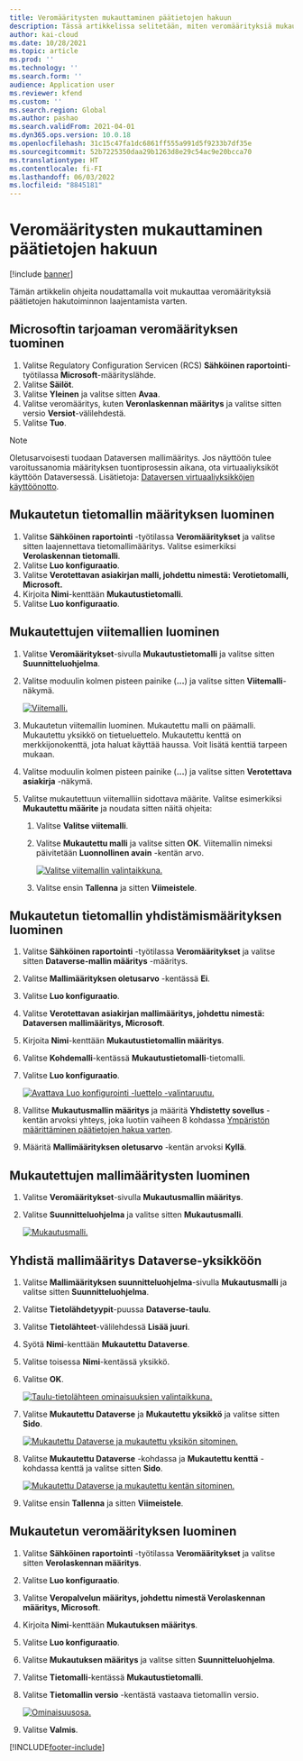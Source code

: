 ```yaml
---
title: Veromääritysten mukauttaminen päätietojen hakuun
description: Tässä artikkelissa selitetään, miten veromäärityksiä mukautetaan päätietojen hakutoiminnon laajentamista varten.
author: kai-cloud
ms.date: 10/28/2021
ms.topic: article
ms.prod: ''
ms.technology: ''
ms.search.form: ''
audience: Application user
ms.reviewer: kfend
ms.custom: ''
ms.search.region: Global
ms.author: pashao
ms.search.validFrom: 2021-04-01
ms.dyn365.ops.version: 10.0.18
ms.openlocfilehash: 31c15c47fa1dc6861ff555a991d5f9233b7df35e
ms.sourcegitcommit: 52b7225350daa29b1263d8e29c54ac9e20bcca70
ms.translationtype: HT
ms.contentlocale: fi-FI
ms.lasthandoff: 06/03/2022
ms.locfileid: "8845181"
---
```

# <a name="customize-tax-configurations-for-master-data-lookup"></a>Veromääritysten mukauttaminen päätietojen hakuun

[!include [banner](../includes/banner.md)]

Tämän artikkelin ohjeita noudattamalla voit mukauttaa veromäärityksiä päätietojen hakutoiminnon laajentamista varten.

## <a name="import-a-tax-configuration-provided-by-microsoft"></a>Microsoftin tarjoaman veromäärityksen tuominen

1. Valitse Regulatory Configuration Servicen (RCS) **Sähköinen raportointi**-työtilassa **Microsoft**-määrityslähde.
2. Valitse **Säilöt**.
3. Valitse **Yleinen** ja valitse sitten **Avaa**.
4. Valitse veromääritys, kuten **Veronlaskennan määritys** ja valitse sitten versio **Versiot**-välilehdestä.
5. Valitse **Tuo**.

> [!NOTE]
> Oletusarvoisesti tuodaan Dataversen mallimääritys. Jos näyttöön tulee varoitussanomia määrityksen tuontiprosessin aikana, ota virtuaaliyksiköt käyttöön Dataversessä. Lisätietoja: [Dataversen virtuaaliyksikköjen käyttöönotto](../../fin-ops-core/dev-itpro/power-platform/enable-virtual-entities.md).

## <a name="create-a-customized-data-model-configuration"></a>Mukautetun tietomallin määrityksen luominen

1. Valitse **Sähköinen raportointi** -työtilassa **Veromääritykset** ja valitse sitten laajennettava tietomallimääritys. Valitse esimerkiksi **Verolaskennan tietomalli**.
2. Valitse **Luo konfiguraatio**.
3. Valitse **Verotettavan asiakirjan malli, johdettu nimestä: Verotietomalli, Microsoft.**
4. Kirjoita **Nimi**-kenttään **Mukautustietomalli**.
5. Valitse **Luo konfiguraatio**.

## <a name="create-customized-reference-models"></a>Mukautettujen viitemallien luominen

1. Valitse **Veromääritykset**-sivulla **Mukautustietomalli** ja valitse sitten **Suunnitteluohjelma**.
2. Valitse moduulin kolmen pisteen painike (**...**) ja valitse sitten **Viitemalli**-näkymä.

    [![Viitemalli.](./media/pic2.png)](./media/pic2.png)

3. Mukautetun viitemallin luominen. Mukautettu malli on päämalli. Mukautettu yksikkö on tietueluettelo. Mukautettu kenttä on merkkijonokenttä, jota haluat käyttää haussa. Voit lisätä kenttiä tarpeen mukaan.
4. Valitse moduulin kolmen pisteen painike (**...**) ja valitse sitten **Verotettava asiakirja** -näkymä.
5. Valitse mukautettuun viitemalliin sidottava määrite. Valitse esimerkiksi **Mukautettu määrite** ja noudata sitten näitä ohjeita:

    1. Valitse **Valitse viitemalli**.
    2. Valitse **Mukautettu malli** ja valitse sitten **OK**. Viitemallin nimeksi päivitetään **Luonnollinen avain** -kentän arvo.

        [![Valitse viitemallin valintaikkuna.](./media/pic5.png)](./media/pic5.png)

    3. Valitse ensin **Tallenna** ja sitten **Viimeistele**.

## <a name="create-a-customized-model-mapping-configuration"></a>Mukautetun tietomallin yhdistämismäärityksen luominen

1. Valitse **Sähköinen raportointi** -työtilassa **Veromääritykset** ja valitse sitten **Dataverse-mallin määritys** -määritys.
2. Valitse **Mallimäärityksen oletusarvo** -kentässä **Ei**.
3. Valitse **Luo konfiguraatio**.
4. Valitse **Verotettavan asiakirjan mallimääritys, johdettu nimestä: Dataversen mallimääritys, Microsoft**.
5. Kirjoita **Nimi**-kenttään **Mukautustietomallin määritys**.
6. Valitse **Kohdemalli**-kentässä **Mukautustietomalli**-tietomalli.
7. Valitse **Luo konfiguraatio**.

    [![Avattava Luo konfigurointi -luettelo -valintaruutu.](./media/pic6.png)](./media/pic6.png)

8. Vallitse **Mukautusmallin määritys** ja määritä **Yhdistetty sovellus** -kentän arvoksi yhteys, joka luotiin vaiheen 8 kohdassa [Ympäristön määrittäminen päätietojen hakua varten](tax-service-set-up-environment-master-data-lookup.md).
9. Määritä **Mallimäärityksen oletusarvo** -kentän arvoksi **Kyllä**.

## <a name="create-customized-model-mappings"></a>Mukautettujen mallimääritysten luominen

1. Valitse **Veromääritykset**-sivulla **Mukautusmallin määritys**.
2. Valitse **Suunnitteluohjelma** ja valitse sitten **Mukautusmalli**.

    [![Mukautusmalli.](./media/pic8.png)](./media/pic8.png)

## <a name="map-a-model-mapping-to-a-dataverse-entity"></a>Yhdistä mallimääritys Dataverse-yksikköön

1. Valitse **Mallimäärityksen suunnitteluohjelma**-sivulla **Mukautusmalli** ja valitse sitten **Suunnitteluohjelma**.
2. Valitse **Tietolähdetyypit**-puussa **Dataverse-taulu**.
3. Valitse **Tietolähteet**-välilehdessä **Lisää juuri**.
4. Syötä **Nimi**-kenttään **Mukautettu Dataverse**.
5. Valitse toisessa **Nimi**-kentässä yksikkö.
6. Valitse **OK**.

    [![Taulu-tietolähteen ominaisuuksien valintaikkuna.](./media/pic9.png)](./media/pic9.png)

7. Valitse **Mukautettu Dataverse** ja **Mukautettu yksikkö** ja valitse sitten **Sido**.

    [![Mukautettu Dataverse ja mukautettu yksikön sitominen.](./media/pic10.png)](./media/pic10.png)

8. Valitse **Mukautettu Dataverse** -kohdassa ja **Mukautettu kenttä** -kohdassa kenttä ja valitse sitten **Sido**.

    [![Mukautettu Dataverse ja mukautettu kentän sitominen.](./media/pic11.png)](./media/pic11.png)

9. Valitse ensin **Tallenna** ja sitten **Viimeistele**.

## <a name="create-a-customized-tax-configuration"></a>Mukautetun veromäärityksen luominen

1. Valitse **Sähköinen raportointi** -työtilassa **Veromääritykset** ja valitse sitten **Verolaskennan määritys**.
2. Valitse **Luo konfiguraatio**.
3. Valitse **Veropalvelun määritys, johdettu nimestä Verolaskennan määritys, Microsoft**.
4. Kirjoita **Nimi**-kenttään **Mukautuksen määritys**.
5. Valitse **Luo konfiguraatio**.
6. Valitse **Mukautuksen määritys** ja valitse sitten **Suunnitteluohjelma**.
7. Valitse **Tietomalli**-kentässä **Mukautustietomalli**.
8. Valitse **Tietomallin versio** -kentästä vastaava tietomallin versio.

    [![Ominaisuusosa.](./media/pic13.png)](./media/pic13.png)

9. Valitse **Valmis**.

[!INCLUDE[footer-include](../../includes/footer-banner.md)]
